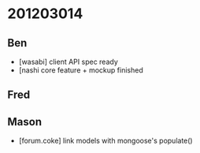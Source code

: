# 201203014

## Ben
- [wasabi] client API spec ready
- [nashi core feature + mockup finished


## Fred



## Mason
- [forum.coke] link models with mongoose's populate()